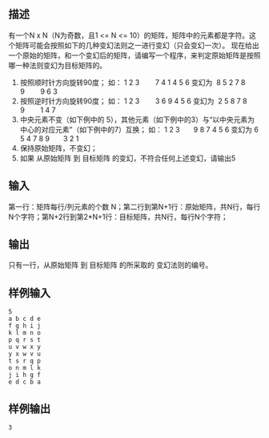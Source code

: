 ## 描述


有一个N x N（N为奇数，且1 <= N <= 10）的矩阵，矩阵中的元素都是字符。这个矩阵可能会按照如下的几种变幻法则之一进行变幻（只会变幻一次）。
现在给出一个原始的矩阵，和一个变幻后的矩阵，请编写一个程序，来判定原始矩阵是按照哪一种法则变幻为目标矩阵的。
1. 按照顺时针方向旋转90度；
如： 
1 2 3        7 4 1
4 5 6 变幻为  8 5 2
7 8 9        9 6 3
2. 按照逆时针方向旋转90度；
如：
1 2 3        3 6 9
4 5 6 变幻为  2 5 8
7 8 9        1 4 7 
3. 中央元素不变（如下例中的 5），其他元素（如下例中的3）与“以中央元素为中心的对应元素”（如下例中的7）互换；
如：
1 2 3       9 8 7
4 5 6 变幻为 6 5 4
7 8 9       3 2 1 
4. 保持原始矩阵，不变幻；
5. 如果 从原始矩阵 到 目标矩阵 的变幻，不符合任何上述变幻，请输出5

## 输入


第一行：矩阵每行/列元素的个数 N；第二行到第N+1行：原始矩阵，共N行，每行N个字符；第N+2行到第2*N+1行：目标矩阵，共N行，每行N个字符；

## 输出


只有一行，从原始矩阵 到 目标矩阵 的所采取的 变幻法则的编号。

## 样例输入


```
5
a b c d e
f g h i j
k l m n o
p q r s t
u v w x y
y x w v u
t s r q p
o n m l k
j i h g f
e d c b a
```


## 样例输出


```
3
```


